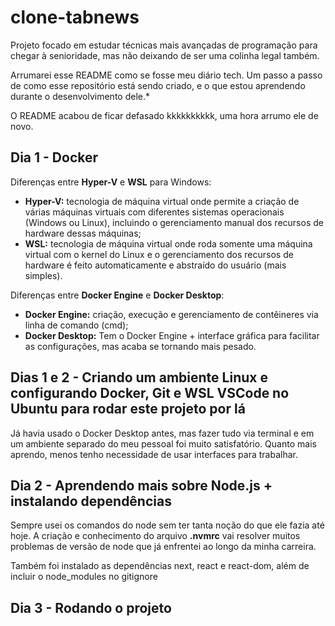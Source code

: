 # clone-tabnews
Projeto focado em estudar técnicas mais avançadas de programação para chegar à senioridade, mas não deixando de ser uma colinha legal também.

Arrumarei esse README como se fosse meu diário tech. Um passo a passo de como esse repositório está sendo criado, e o que estou aprendendo durante o desenvolvimento dele.*

O README acabou de ficar defasado kkkkkkkkkk, uma hora arrumo ele de novo.

## Dia 1 - Docker
Diferenças entre **Hyper-V** e **WSL** para Windows:
- **Hyper-V:** tecnologia de máquina virtual onde permite a criação de várias máquinas virtuais com diferentes sistemas operacionais (Windows ou Linux), incluindo o gerenciamento manual dos recursos de hardware dessas máquinas;
- **WSL:** tecnologia de máquina virtual onde roda somente uma máquina virtual com o kernel do Linux e o gerenciamento dos recursos de hardware é feito automaticamente e abstraído do usuário (mais simples).

Diferenças entre **Docker Engine** e **Docker Desktop**:
- **Docker Engine:** criação, execução e gerenciamento de contêineres via linha de comando (cmd);
- **Docker Desktop:** Tem o Docker Engine + interface gráfica para facilitar as configurações, mas acaba se tornando mais pesado.

## Dias 1 e 2 - Criando um ambiente Linux e configurando Docker, Git e WSL VSCode no Ubuntu para rodar este projeto por lá
Já havia usado o Docker Desktop antes, mas fazer tudo via terminal e em um ambiente separado do meu pessoal foi muito satisfatório. Quanto mais aprendo, menos tenho necessidade de usar interfaces para trabalhar.

## Dia 2 - Aprendendo mais sobre Node.js + instalando dependências
Sempre usei os comandos do node sem ter tanta noção do que ele fazia até hoje. A criação e conhecimento do arquivo **.nvmrc** vai resolver muitos problemas de versão de node que já enfrentei ao longo da minha carreira.

Também foi instalado as dependências next, react e react-dom, além de incluir o node_modules no gitignore

## Dia 3 - Rodando o projeto